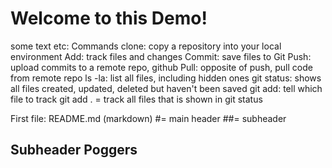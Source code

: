 # Welcome to this Demo!

some text etc:
Commands
clone: copy a repository into your local environment
Add: track files and changes
Commit: save files to Git
Push: upload commits to a remote repo, github
Pull: opposite of push, pull code from remote repo
ls -la: list all files, including hidden ones
git status: shows all files created, updated, deleted but haven't been saved
git add: tell which file to track
git add . = track all files that is shown in git status

First file: README.md (markdown)
#= main header
##= subheader

## Subheader Poggers

